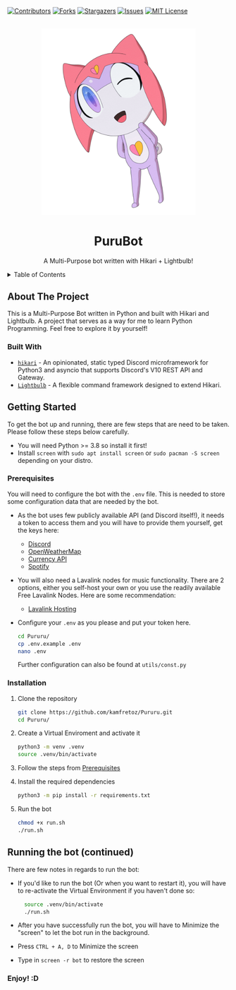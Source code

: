<div id="top"></div>
<!--
*** Thanks for checking out the Best-README-Template. If you have a suggestion
*** that would make this better, please fork the repo and create a pull request
*** or simply open an issue with the tag "enhancement".
*** Don't forget to give the project a star!
*** Thanks again! Now go create something AMAZING! :D
-->

<!-- PROJECT SHIELDS -->
<!--
*** I'm using markdown "reference style" links for readability.
*** Reference links are enclosed in brackets [ ] instead of parentheses ( ).
*** See the bottom of this document for the declaration of the reference variables
*** for contributors-url, forks-url, etc. This is an optional, concise syntax you may use.
*** https://www.markdownguide.org/basic-syntax/#reference-style-links
-->
[![Contributors][contributors-shield]][contributors-url]
[![Forks][forks-shield]][forks-url]
[![Stargazers][stars-shield]][stars-url]
[![Issues][issues-shield]][issues-url]
[![MIT License][license-shield]][license-url]

<!-- PROJECT LOGO -->
<br />
<div align="center">
  <a href="https://github.com/kamfretoz/Pururu">
    <img src="images/Logo.png" alt="Logo" style="width: 25vw; min-width: 350px;">
  </a>

<h1 align="center">PuruBot</h1>

  <p align="center">
    A Multi-Purpose bot written with Hikari + Lightbulb!
  </p>
</div>

<!-- TABLE OF CONTENTS -->
<details>
  <summary>Table of Contents</summary>
  <ol>
    <li>
      <a href="#about-the-project">About The Project</a>
      <ul>
        <li><a href="#built-with">Built With</a></li>
      </ul>
    </li>
    <li>
      <a href="#getting-started">Getting Started</a>
      <ul>
        <li><a href="#prerequisites">Prerequisites</a></li>
        <li><a href="#installation">Installation</a></li>
      </ul>
    </li>
    <li><a href="#usage">Running The Bot</a></li>
  </ol>
</details>

<!-- ABOUT THE PROJECT -->
## About The Project

<p>
This is a Multi-Purpose Bot written in Python and built with Hikari and Lightbulb. 
A project that serves as a way for me to learn Python Programming.
Feel free to explore it by yourself!
</p>

### Built With

* [`hikari`](https://github.com/hikari-py/hikari) - An opinionated, static typed Discord microframework for Python3 and asyncio that supports Discord's V10 REST API and Gateway.
* [`Lightbulb`](https://github.com/tandemdude/hikari-lightbulb/) - A flexible command framework designed to extend Hikari.

<!-- GETTING STARTED -->
## Getting Started

To get the bot up and running, there are few steps that are need to be taken. Please follow these steps below carefully.

* You will need Python >= 3.8  so install it first!
* Install `screen` with `sudo apt install screen` or `sudo pacman -S screen` depending on your distro.

### Prerequisites

You will need to configure the bot with the `.env` file. This is needed to store some configuration data that are needed by the bot.

* As the bot uses few publicly available API (and Discord itself!), it needs a token to access them and you will have to provide them yourself, get the keys here:
  * [Discord](https://discord.com/developers/applications)
  * [OpenWeatherMap](https://openweathermap.org/api)
  * [Currency API](https://currency.getgeoapi.com/)
  * [Spotify](https://developer.spotify.com/dashboard/)

* You will also need a Lavalink nodes for music functionality. There are 2 options, either you self-host your own or you use the readily available Free Lavalink Nodes. Here are some recommendation:
  * [Lavalink Hosting](https://lavalink.darrennathanael.com/)

* Configure your `.env` as you please and put your token here.

  ```sh
  cd Pururu/
  cp .env.example .env
  nano .env
  ```
  
  Further configuration can also be found at `utils/const.py`

### Installation

1. Clone the repository

   ```sh
   git clone https://github.com/kamfretoz/Pururu.git
   cd Pururu/
   ```

2. Create a Virtual Enviroment and activate it

    ```sh
    python3 -m venv .venv
    source .venv/bin/activate
    ```

3. Follow the steps from <a href="#prerequisites">Prerequisites</a>

4. Install the required dependencies

   ```sh
   python3 -m pip install -r requirements.txt
   ```

5. Run the bot

   ```sh
   chmod +x run.sh
   ./run.sh
   ```

<!-- USAGE EXAMPLES -->
## Running the bot (continued)

There are few notes in regards to run the bot:

* If you'd like to run the bot (Or when you want to restart it), you will have to re-activate the Virtual Environment if you haven't done so:

  ```sh
    source .venv/bin/activate
    ./run.sh
  ```

* After you have successfully run the bot, you will have to Minimize the "screen" to let the bot run in the background.
* Press `CTRL + A, D` to Minimize the screen
* Type in `screen -r bot` to restore the screen

### Enjoy! :D

<!-- MARKDOWN LINKS & IMAGES -->
<!-- https://www.markdownguide.org/basic-syntax/#reference-style-links -->
[contributors-shield]: https://img.shields.io/github/contributors/kamfretoz/Pururu.svg?style=for-the-badge
[contributors-url]: https://github.com/kamfretoz/Pururu/graphs/contributors
[forks-shield]: https://img.shields.io/github/forks/kamfretoz/Pururu.svg?style=for-the-badge
[forks-url]: https://github.com/kamfretoz/Pururu/network/members
[stars-shield]: https://img.shields.io/github/stars/kamfretoz/Pururu.svg?style=for-the-badge
[stars-url]: https://github.com/kamfretoz/Pururu/stargazers
[issues-shield]: https://img.shields.io/github/issues/kamfretoz/Pururu.svg?style=for-the-badge
[issues-url]: https://github.com/kamfretoz/Pururu/issues
[license-shield]: https://img.shields.io/github/license/kamfretoz/Pururu.svg?style=for-the-badge
[license-url]: https://github.com/kamfretoz/Pururu/blob/master/LICENSE
